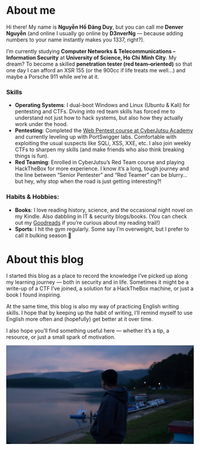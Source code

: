 
# About me
Hi there! My name is **Nguyễn Hồ Đăng Duy**, but you can call me **Denver Nguyễn** (and online I usually go online by **D3nverNg** — because adding numbers to your name instantly makes you 1337, right?).

I’m currently studying **Computer Networks & Telecommunications – Information Security** at **University of Science, Ho Chi Minh City**. My dream? To become a skilled **penetration tester (red team–oriented)** so that one day I can afford an XSR 155 (or the 900cc if life treats me well...) and maybe a Porsche 911 while we’re at it.

### Skills
- **Operating Systems**: I dual-boot Windows and Linux (Ubuntu & Kali) for pentesting and CTFs. Diving into red team skills has forced me to understand not just how to hack systems, but also how they actually work under the hood.
- **Pentesting**: Completed the [Web Pentest course at CyberJutsu Academy](https://www.linkedin.com/posts/nhdduy67_im-excited-to-share-that-ive-officially-activity-7354030115342733312-xteg?utm_source=share&utm_medium=member_desktop&rcm=ACoAACieTKsBRDabRi0wlJlffFKqO1Dfd62lTZA) and currently leveling up with PortSwigger labs. Comfortable with exploiting the usual suspects like SQLi, XSS, XXE, etc. I also join weekly CTFs to sharpen my skills (and make friends who also think breaking things is fun).
- **Red Teaming**: Enrolled in CyberJutsu’s Red Team course and playing HackTheBox for more experience. I know it’s a long, tough journey and the line between “Senior Pentester” and “Red Teamer” can be blurry… but hey, why stop when the road is just getting interesting?!

### Habits & Hobbies:
- **Books**: I love reading history, science, and the occasional night novel on my Kindle. Also dabbling in IT & security blogs/books. (You can check out my [Goodreads](https://www.goodreads.com/di_nguyen) if you’re curious about my reading trail!)
- **Sports**: I hit the gym regularly. Some say I’m overweight, but I prefer to call it bulking season 🐧
  
# About this blog
I started this blog as a place to record the knowledge I’ve picked up along my learning journey — both in security and in life. Sometimes it might be a write-up of a CTF I’ve joined, a solution for a HackTheBox machine, or just a book I found inspiring.

At the same time, this blog is also my way of practicing English writing skills. I hope that by keeping up the habit of writing, I’ll remind myself to use English more often and (hopefully) get better at it over time.

I also hope you’ll find something useful here — whether it’s a tip, a resource, or just a small spark of motivation.

[![Denver Nguyen in Da Lat](denver.jpg)](https://www.youtube.com/watch?v=dQw4w9WgXcQ&list=RDdQw4w9WgXcQ&start_radio=1)
